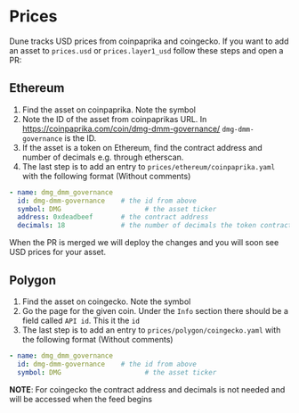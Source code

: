 # Prices

Dune tracks USD prices from coinpaprika and coingecko. If you want to add an asset to `prices.usd` or `prices.layer1_usd`
follow these steps and open a PR:

## Ethereum

1. Find the asset on coinpaprika. Note the symbol
2. Note the ID of the asset from coinpaprikas URL. In https://coinpaprika.com/coin/dmg-dmm-governance/ `dmg-dmm-governance` is the ID.
3. If the asset is a token on Ethereum, find the contract address and number of decimals e.g. through etherscan.
4. The last step is to add an entry to `prices/ethereum/coinpaprika.yaml` with the following format (Without comments)

```yaml
- name: dmg_dmm_governance
  id: dmg-dmm-governance    # the id from above
  symbol: DMG 				      # the asset ticker
  address: 0xdeadbeef       # the contract address
  decimals: 18              # the number of decimals the token contract uses
```

When the PR is merged we will deploy the changes and you will soon see USD prices for your asset.

## Polygon

1. Find the asset on coingecko. Note the symbol
2. Go the page for the given coin. Under the `Info` section there should be a field called `API id`. This it the `id`
3. The last step is to add an entry to `prices/polygon/coingecko.yaml` with the following format (Without comments)

```yaml
- name: dmg_dmm_governance
  id: dmg-dmm-governance    # the id from above
  symbol: DMG 				      # the asset ticker
```
**NOTE**: For coingecko the contract address and decimals is not needed and will be accessed when the feed begins
